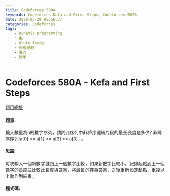 ```yaml
---
title: Codeforces 580A
keywords: Codeforces Kefa and First Steps, Codeforces 580A
date: 2020-05-29 00:56:37
categories: Codeforces
tags:
    - Dynamic programming
    - dp
    - Brute force
    - 動態規劃
    - 暴力
    - 簡單
---
```

# Codeforces 580A - Kefa and First Steps
[題目網址](https://codeforces.com/problemset/problem/580/A)

#### 題意:
輸入數量為n的數字序列，請問此序列中非降序連續片段的最長長度是多少?<!-- more -->
非降序序列:a[0] <= a[1] <= a[2] <= a[3]...。
#### 思路:
每次輸入一個新數字就跟上一個數字比較，如果新數字比較小，紀錄起點到上一個數字的長度並比較此長度與答案，將最長的存為答案，之後重新設定起點，重複以上動作到結束。
#### 程式碼:
<script src="https://gist.github.com/zxzxcc112/48cc1a379a795ade9753108910ee212e.js"></script>